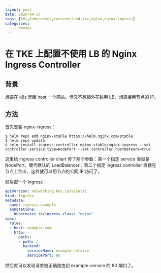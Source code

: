 ```yaml
---
layout: post
date: 2020-04-17
tags: [k8s,kubernetes,tencentcloud,tke,nginx,nginx-ingress]
categories:
    - devops
---
```


# 在 TKE 上配置不使用 LB 的 Nginx Ingress Controller

## 背景

想要在 k8s 里面 host 一个网站，但又不想额外花钱用 LB，想直接用节点的 IP。

## 方法

首先安装 nginx-ingress：

```shell
$ helm repo add nginx-stable https://helm.nginx.com/stable
$ helm repo update
$ helm install ingress-controller nginx-stable/nginx-ingress --set controller.service.type=NodePort --set controller.hostNetwork=true
```

这里给 ingress controller chart 传了两个参数：第一个指定 service 类型是 NodePort，替代默认的 LoadBalancer；第二个指定 ingress controller 直接在节点上监听，这样就可以用节点的公网 IP 访问了。

然后配一个 ingress：

```yml
apiVersion: networking.k8s.io/v1beta1
kind: Ingress
metadata:
  name: ingress-example
  annotations:
    kubernetes.io/ingress.class: "nginx"
spec:
  rules:
  - host: example.com
    http:
      paths:
      - path: /
        backend:
          serviceName: example-service
          servicePort: 80
```

然后就可以发现请求被正确路由到 example-service 的 80 端口了。
